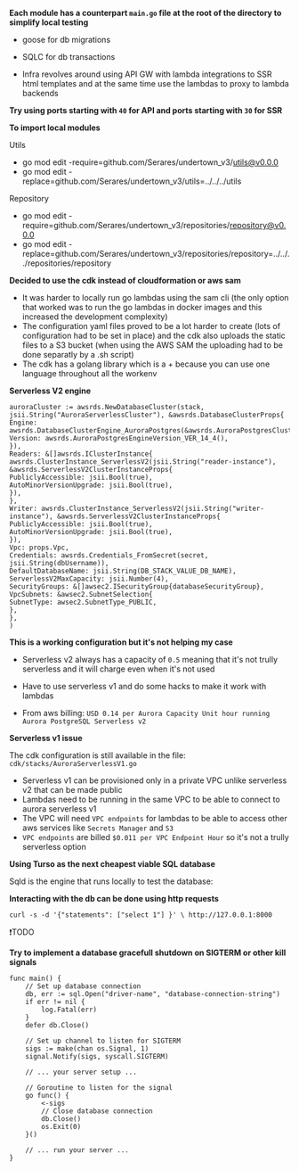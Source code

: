 **Each module has a counterpart `main.go` file at the root of the directory to simplify local testing**

- goose for db migrations
- SQLC for db transactions

- Infra revolves around using API GW with lambda integrations to SSR html templates and at the same time use the lambdas to proxy to lambda backends

**Try using ports starting with `40` for API and ports starting with `30` for SSR**

**To import local modules**

Utils

- go mod edit -require=github.com/Serares/undertown_v3/utils@v0.0.0
- go mod edit -replace=github.com/Serares/undertown_v3/utils=../../../utils

Repository

- go mod edit -require=github.com/Serares/undertown_v3/repositories/repository@v0.0.0
- go mod edit -replace=github.com/Serares/undertown_v3/repositories/repository=../../../repositories/repository

**Decided to use the cdk instead of cloudformation or aws sam**

- It was harder to locally run go lambdas using the sam cli (the only option that worked was to run the go lambdas in docker images and this increased the development complexity)
- The configuration yaml files proved to be a lot harder to create (lots of configuration had to be set in place) and the cdk also uploads the static files to a S3 bucket (when using the AWS SAM the uploading had to be done separatly by a .sh script)
- The cdk has a golang library which is a + because you can use one language throughout all the workenv

**Serverless V2 engine**

```
auroraCluster := awsrds.NewDatabaseCluster(stack, jsii.String("AuroraServerlessCluster"), &awsrds.DatabaseClusterProps{
Engine: awsrds.DatabaseClusterEngine_AuroraPostgres(&awsrds.AuroraPostgresClusterEngineProps{
Version: awsrds.AuroraPostgresEngineVersion_VER_14_4(),
}),
Readers: &[]awsrds.IClusterInstance{
awsrds.ClusterInstance_ServerlessV2(jsii.String("reader-instance"), &awsrds.ServerlessV2ClusterInstanceProps{
PubliclyAccessible: jsii.Bool(true),
AutoMinorVersionUpgrade: jsii.Bool(true),
}),
},
Writer: awsrds.ClusterInstance_ServerlessV2(jsii.String("writer-instance"), &awsrds.ServerlessV2ClusterInstanceProps{
PubliclyAccessible: jsii.Bool(true),
AutoMinorVersionUpgrade: jsii.Bool(true),
}),
Vpc: props.Vpc,
Credentials: awsrds.Credentials_FromSecret(secret, jsii.String(dbUsername)),
DefaultDatabaseName: jsii.String(DB_STACK_VALUE_DB_NAME),
ServerlessV2MaxCapacity: jsii.Number(4),
SecurityGroups: &[]awsec2.ISecurityGroup{databaseSecurityGroup},
VpcSubnets: &awsec2.SubnetSelection{
SubnetType: awsec2.SubnetType_PUBLIC,
},
},
)
```

**This is a working configuration but it's not helping my case**

- Serverless v2 always has a capacity of `0.5` meaning that it's not trully serverless and it will charge even when it's not used

- Have to use serverless v1 and do some hacks to make it work with lambdas

- From aws billing: `USD 0.14 per Aurora Capacity Unit hour running Aurora PostgreSQL Serverless v2`

**Serverless v1 issue**

The cdk configuration is still available in the file:
`cdk/stacks/AuroraServerlessV1.go`

- Serverless v1 can be provisioned only in a private VPC unlike serverless v2 that can be made public
- Lambdas need to be running in the same VPC to be able to connect to aurora serverless v1
- The VPC will need `VPC endpoints` for lambdas to be able to access other aws services like `Secrets Manager` and `S3`
- `VPC endpoints` are billed `$0.011 per VPC Endpoint Hour` so it's not a trully serverless option

**Using Turso as the next cheapest viable SQL database**

Sqld is the engine that runs locally to test the database:

**Interacting with the db can be done using http requests**

`curl -s -d '{"statements": ["select 1"] }' \
        http://127.0.0.1:8000`

❗TODO

**Try to implement a database gracefull shutdown on SIGTERM or other kill signals**

```
func main() {
    // Set up database connection
    db, err := sql.Open("driver-name", "database-connection-string")
    if err != nil {
        log.Fatal(err)
    }
    defer db.Close()

    // Set up channel to listen for SIGTERM
    sigs := make(chan os.Signal, 1)
    signal.Notify(sigs, syscall.SIGTERM)

    // ... your server setup ...

    // Goroutine to listen for the signal
    go func() {
        <-sigs
        // Close database connection
        db.Close()
        os.Exit(0)
    }()

    // ... run your server ...
}
```
